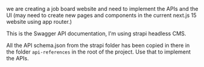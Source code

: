 we are creating a job board website and need to implement the APIs and the UI (may need to create new pages and components in the current next.js 15 website using app router.)

This is the Swagger API documentation, I'm using strapi headless CMS.

All the API schema.json from the strapi folder has been copied in there in the folder `api-references` in the root of the project. Use that to implement the APIs.